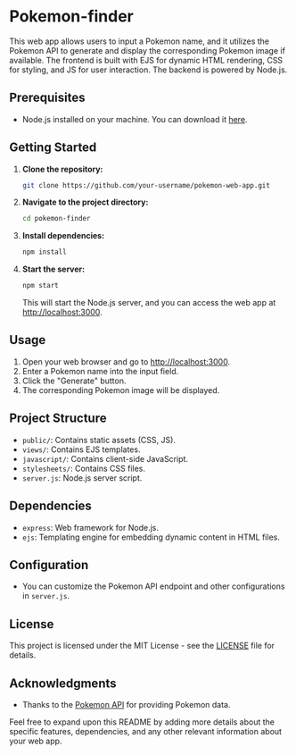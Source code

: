 # Pokemon-finder
This web app allows users to input a Pokemon name, and it utilizes the Pokemon API to generate and display the corresponding Pokemon image if available. The frontend is built with EJS for dynamic HTML rendering, CSS for styling, and JS for user interaction. The backend is powered by Node.js.

## Prerequisites

- Node.js installed on your machine. You can download it [here](https://nodejs.org/).

## Getting Started

1. **Clone the repository:**

    ```bash
    git clone https://github.com/your-username/pokemon-web-app.git
    ```

2. **Navigate to the project directory:**

    ```bash
    cd pokemon-finder
    ```

3. **Install dependencies:**

    ```bash
    npm install
    ```

4. **Start the server:**

    ```bash
    npm start
    ```

    This will start the Node.js server, and you can access the web app at [http://localhost:3000](http://localhost:3000).

## Usage

1. Open your web browser and go to [http://localhost:3000](http://localhost:3000).
2. Enter a Pokemon name into the input field.
3. Click the "Generate" button.
4. The corresponding Pokemon image will be displayed.

## Project Structure

- `public/`: Contains static assets (CSS, JS).
- `views/`: Contains EJS templates.
- `javascript/`: Contains client-side JavaScript.
- `stylesheets/`: Contains CSS files.
- `server.js`: Node.js server script.

## Dependencies

- `express`: Web framework for Node.js.
- `ejs`: Templating engine for embedding dynamic content in HTML files.

## Configuration

- You can customize the Pokemon API endpoint and other configurations in `server.js`.

## License

This project is licensed under the MIT License - see the [LICENSE](LICENSE) file for details.

## Acknowledgments

- Thanks to the [Pokemon API](https://pokeapi.co/) for providing Pokemon data.

Feel free to expand upon this README by adding more details about the specific features, dependencies, and any other relevant information about your web app.

